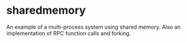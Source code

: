 ﻿# sharedmemory  
 An example of a multi-process system using shared memory. Also an implementation of RPC function calls and forking.
